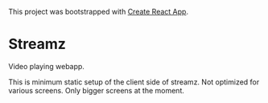 This project was bootstrapped with [Create React App](https://github.com/facebook/create-react-app).

# Streamz

Video playing webapp.

This is minimum static setup of the client side of streamz. Not optimized for various screens. Only bigger screens at the moment.
